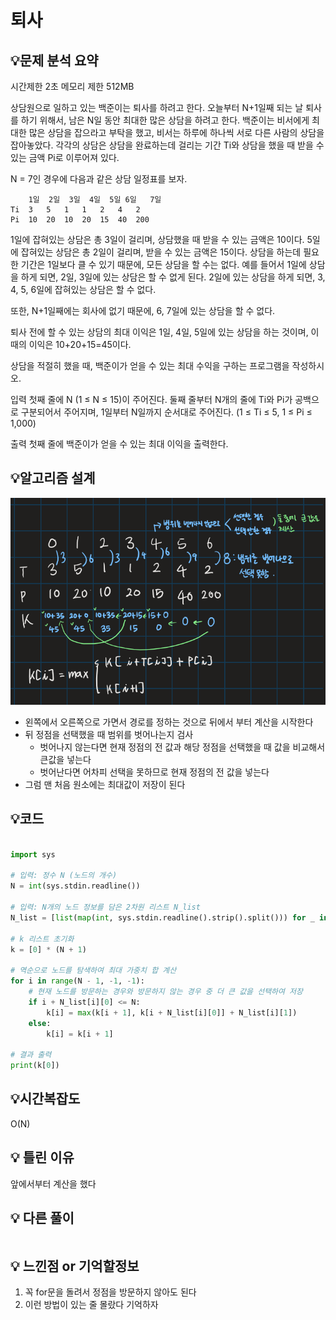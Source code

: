# 퇴사

## 💡**문제 분석 요약**

시간제한 2초
메모리 제한 512MB

상담원으로 일하고 있는 백준이는 퇴사를 하려고 한다.
오늘부터 N+1일째 되는 날 퇴사를 하기 위해서, 남은 N일 동안 최대한 많은 상담을 하려고 한다.
백준이는 비서에게 최대한 많은 상담을 잡으라고 부탁을 했고, 비서는 하루에 하나씩 서로 다른 사람의 상담을 잡아놓았다.
각각의 상담은 상담을 완료하는데 걸리는 기간 Ti와 상담을 했을 때 받을 수 있는 금액 Pi로 이루어져 있다.

N = 7인 경우에 다음과 같은 상담 일정표를 보자.
```
    1일	2일	3일	4일	5일 6일	7일
Ti	3	5	1	1	2	4	2
Pi	10	20	10	20	15	40	200
```
1일에 잡혀있는 상담은 총 3일이 걸리며, 상담했을 때 받을 수 있는 금액은 10이다. 5일에 잡혀있는 상담은 총 2일이 걸리며, 받을 수 있는 금액은 15이다.
상담을 하는데 필요한 기간은 1일보다 클 수 있기 때문에, 모든 상담을 할 수는 없다. 
예를 들어서 1일에 상담을 하게 되면, 2일, 3일에 있는 상담은 할 수 없게 된다. 
2일에 있는 상담을 하게 되면, 3, 4, 5, 6일에 잡혀있는 상담은 할 수 없다.

또한, N+1일째에는 회사에 없기 때문에, 6, 7일에 있는 상담을 할 수 없다.

퇴사 전에 할 수 있는 상담의 최대 이익은 1일, 4일, 5일에 있는 상담을 하는 것이며, 이때의 이익은 10+20+15=45이다.

상담을 적절히 했을 때, 백준이가 얻을 수 있는 최대 수익을 구하는 프로그램을 작성하시오.

입력
첫째 줄에 N (1 ≤ N ≤ 15)이 주어진다.
둘째 줄부터 N개의 줄에 Ti와 Pi가 공백으로 구분되어서 주어지며, 1일부터 N일까지 순서대로 주어진다. (1 ≤ Ti ≤ 5, 1 ≤ Pi ≤ 1,000)

출력
첫째 줄에 백준이가 얻을 수 있는 최대 이익을 출력한다.

## 💡**알고리즘 설계**
![alt text](./image/dp14501.png)
* 왼쪽에서 오른쪽으로 가면서 경로를 정하는 것으로 뒤에서 부터 계산을 시작한다
* 뒤 정점을 선택했을 때 범위를 벗어나는지 검사
  * 벗어나지 않는다면 현재 정점의 전 값과 해당 정점을 선택했을 때 값을 비교해서 큰값을 넣는다
  * 벗어난다면 어차피 선택을 못하므로 현재 정점의 전 값을 넣는다
* 그럼 맨 처음 원소에는 최대값이 저장이 된다

## 💡코드

```python

import sys

# 입력: 정수 N (노드의 개수)
N = int(sys.stdin.readline())

# 입력: N개의 노드 정보를 담은 2차원 리스트 N_list
N_list = [list(map(int, sys.stdin.readline().strip().split())) for _ in range(N)]

# k 리스트 초기화
k = [0] * (N + 1)

# 역순으로 노드를 탐색하여 최대 가중치 합 계산
for i in range(N - 1, -1, -1):
    # 현재 노드를 방문하는 경우와 방문하지 않는 경우 중 더 큰 값을 선택하여 저장
    if i + N_list[i][0] <= N:
        k[i] = max(k[i + 1], k[i + N_list[i][0]] + N_list[i][1])
    else:
        k[i] = k[i + 1]

# 결과 출력
print(k[0])

```

## 💡시간복잡도
 O(N)

## 💡 틀린 이유
앞에서부터 계산을 했다

## 💡 다른 풀이

```python

```

## 💡 느낀점 or 기억할정보
1. 꼭 for문을 돌려서 정점을 방문하지 않아도 된다
2. 이런 방법이 있는 줄 몰랐다 기억하자